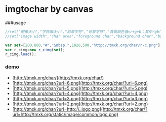 imgtochar  by canvas
==================
###usage

```js
//set["图像大小","字符画大小","前景字符","背景字符","背景颜色值=r+g+b；其中rgb(r,g,b)","canvas大小","图像地址"]
//set["image width","char area","foreground char","background char","background color=r+g+b;rgb is in rgb(r,g,b)","canvas width","img url"]

var set=[200,800,"#","&nbsp;",1020,500,"http://tmxk.org/char/r-c.png"];
var r_cimg=new r_cimg(set);
r_cimg.load();

```


### demo

+ [http://tmxk.org/char/](http://tmxk.org/char/)
+ [http://tmxk.org/char/?url=6.png](http://tmxk.org/char/?url=6.png)
+ [http://tmxk.org/char/?url=5.png](http://tmxk.org/char/?url=5.png)
+ [http://tmxk.org/char/?url=4.png](http://tmxk.org/char/?url=4.png)
+ [http://tmxk.org/char/?url=3.png](http://tmxk.org/char/?url=3.png)
+ [http://tmxk.org/char/?url=2.png](http://tmxk.org/char/?url=2.png)
+ [http://tmxk.org/char/?url=http://..logo.png](http://tmxk.org/char/?url=http://tmxk.org/static/image/common/logo.png)

